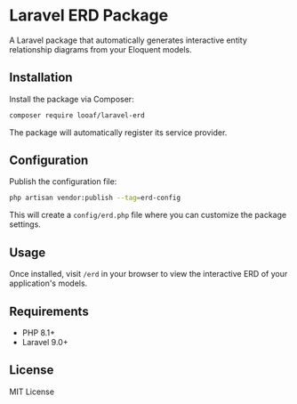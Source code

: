 # Laravel ERD Package

A Laravel package that automatically generates interactive entity relationship diagrams from your Eloquent models.

## Installation

Install the package via Composer:

```bash
composer require looaf/laravel-erd
```

The package will automatically register its service provider.

## Configuration

Publish the configuration file:

```bash
php artisan vendor:publish --tag=erd-config
```

This will create a `config/erd.php` file where you can customize the package settings.

## Usage

Once installed, visit `/erd` in your browser to view the interactive ERD of your application's models.

## Requirements

- PHP 8.1+
- Laravel 9.0+

## License

MIT License